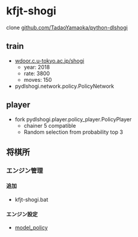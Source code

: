 # kfjt-shogi

clone [github.com/TadaoYamaoka/python-dlshogi](https://github.com/TadaoYamaoka/python-dlshogi)

## train

+ [wdoor.c.u-tokyo.ac.jp/shogi](http://wdoor.c.u-tokyo.ac.jp/shogi/)
  + year: 2018
  + rate: 3800
  + moves: 150
+ pydlshogi.network.policy.PolicyNetwork

## player

+ fork pydlshogi.player.policy_player.PolicyPlayer
  + chainer 5 compatible
  + Random selection from probability top 3

## 将棋所

### エンジン管理

#### 追加

+ kfjt-shogi.bat

#### エンジン設定

+ [model_policy](https://github.com/kfjt/kfjt-shogi/releases)
